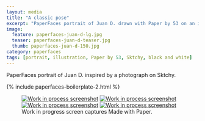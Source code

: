 ```yaml
---
layout: media
title: "A classic pose"
excerpt: "PaperFaces portrait of Juan D. drawn with Paper by 53 on an iPad."
image: 
  feature: paperfaces-juan-d-lg.jpg
  teaser: paperfaces-juan-d-teaser.jpg
  thumb: paperfaces-juan-d-150.jpg
category: paperfaces
tags: [portrait, illustration, Paper by 53, Sktchy, black and white]
---
```


PaperFaces portrait of Juan D. inspired by a photograph on Sktchy.

{% include paperfaces-boilerplate-2.html %}

<figure class="third">
  <a href="{{ site.url }}/images/paperfaces-juan-d-process-1-lg.jpg"><img src="{{ site.url }}/images/paperfaces-juan-d-process-1-600.jpg" alt="Work in process screenshot"></a>
  <a href="{{ site.url }}/images/paperfaces-juan-d-process-2-lg.jpg"><img src="{{ site.url }}/images/paperfaces-juan-d-process-2-600.jpg" alt="Work in process screenshot"></a>
  <a href="{{ site.url }}/images/paperfaces-juan-d-process-3-lg.jpg"><img src="{{ site.url }}/images/paperfaces-juan-d-process-3-600.jpg" alt="Work in process screenshot"></a>
  <a href="{{ site.url }}/images/paperfaces-juan-d-process-4-lg.jpg"><img src="{{ site.url }}/images/paperfaces-juan-d-process-4-600.jpg" alt="Work in process screenshot"></a>
  <figcaption>Work in progress screen captures Made with Paper.</figcaption>
</figure>